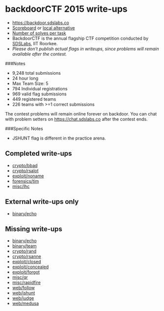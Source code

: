 # backdoorCTF 2015 write-ups

* <https://backdoor.sdslabs.co>
* [Scoreboard](https://backdoor.sdslabs.co/competitions/backdoorctf15/leaderboard) or [local alternative](TODOLOCAL)
* [Number of solves per task](solves.txt)
* BackdoorCTF is the annual flagship CTF competition conducted by [SDSLabs](https://sdslabs.co), IIT Roorkee.
* *Please don't publish actual flags in writeups, since problems will remain available after the contest.*

###Notes

- 9,248 total submissions
- 24 hour long
- Max Team Size: 5
- 794 Individual registrations
- 969 valid flag submissions
- 449 registered teams
- 226 teams with >=1 correct submissions

The contest problems will remain online forever on backdoor. You can chat with problem setters on <https://chat.sdslabs.co> after the contest ends.

###Specific Notes

- JSHUNT flag is different in the practice arena.

## Completed write-ups

* [crypto/bbad](crypto/bbad)
* [crypto/rsalot](crypto/rsalot)
* [exploit/noname](exploit/noname)
* [forensics/tim](forensics/tim)
* [misc/lhc](misc/lhc)

## External write-ups only

* [binary/echo](https://shankaraman.wordpress.com/2015/04/02/backdoor-ctf-2015-echo-writeup/)

## Missing write-ups

* [binary/echo](binary/echo)
* [binary/team](binary/team)
* [crypto/rand](crypto/rand)
* [crypto/rsanne](crypto/rsanne)
* [exploit/closed](exploit/closed)
* [exploit/concealed](exploit/concealed)
* [exploit/forgot](exploit/forgot)
* [misc/qr](misc/qr)
* [misc/rapidfire](misc/rapidfire)
* [web/follow](web/follow)
* [web/jshunt](web/jshunt)
* [web/judge](web/judge)
* [web/medusa](web/medusa)
